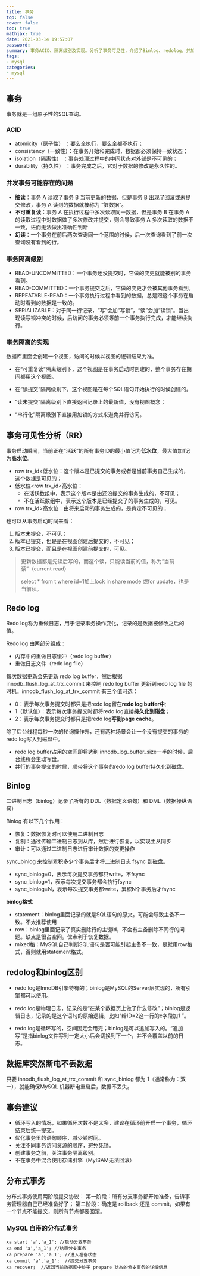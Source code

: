 ```yaml
---
title: 事务
top: false
cover: false
toc: true
mathjax: true
date: 2021-03-14 19:57:07
password:
summary: 事务ACID、隔离级别及实现。分析了事务可见性，介绍了Binlog、redolog，并加以对比。数据库不丢数据的设置，给出了使用事务的建议。
tags:
- mysql
categories:
- mysql
---
```


## 事务

事务就是一组原子性的SQL查询。

### ACID

- atomicity（原子性） ：要么全执行，要么全都不执行；
- consistency（一致性）：在事务开始和完成时，数据都必须保持一致状态；
- isolation（隔离性） ：事务处理过程中的中间状态对外部是不可见的；
- durability（持久性） ：事务完成之后，它对于数据的修改是永久性的。

### 并发事务可能存在的问题

- **脏读**：事务 A 读取了事务 B 当前更新的数据，但是事务 B 出现了回滚或未提交修改，事务 A 读到的数据就被称为 “脏数据”。
- **不可重复读**：事务 A 在执行过程中多次读取同一数据，但是事务 B 在事务 A 的读取过程中对数据做了多次修改并提交，则会导致事务 A 多次读取的数据不一致，进而无法做出准确性判断
- **幻读**：一个事务在前后两次查询同一个范围的时候，后一次查询看到了前一次查询没有看到的行。


### 事务隔离级别

- READ-UNCOMMITTED：一个事务还没提交时，它做的变更就能被别的事务看到。
- READ-COMMITTED：一个事务提交之后，它做的变更才会被其他事务看到。
- REPEATABLE-READ：一个事务执行过程中看到的数据，总是跟这个事务在启动时看到的数据是一致的。
- SERIALIZABLE：对于同一行记录，“写”会加“写锁”，“读”会加“读锁”。当出现读写锁冲突的时候，后访问的事务必须等前一个事务执行完成，才能继续执行。

### 事务隔离的实现

数据库里面会创建一个视图，访问的时候以视图的逻辑结果为准。

- 在“可重复读”隔离级别下，这个视图是在事务启动时创建的，整个事务存在期间都用这个视图。

- 在“读提交”隔离级别下，这个视图是在每个SQL语句开始执行的时候创建的。

- “读未提交”隔离级别下直接返回记录上的最新值，没有视图概念；

- “串行化”隔离级别下直接用加锁的方式来避免并行访问。

## 事务可见性分析（RR）

事务启动瞬间，当前正在“活跃”的所有事务ID的最小值记为**低水位**，最大值加1记为**高水位**。

- row trx_id<低水位：这个版本是已提交的事务或者是当前事务自己生成的，这个数据是可见的；
- 低水位<row trx_id<高水位：
  - 在活跃数组中，表示这个版本是由还没提交的事务生成的，不可见；
  - 不在活跃数组中，表示这个版本是已经提交了的事务生成的，可见。
- row trx_id>高水位：由将来启动的事务生成的，是肯定不可见的；

也可以从事务启动时间来看：

1. 版本未提交，不可见；
2. 版本已提交，但是是在视图创建后提交的，不可见；
3. 版本已提交，而且是在视图创建前提交的，可见。

> 更新数据都是先读后写的，而这个读，只能读当前的值，称为“当前读”（current read）
>
> select * from t where id=1加上lock in share mode 或for update，也是当前读。

## Redo log

Redo log称为重做日志，用于记录事务操作变化，记录的是数据被修改之后的值。

Redo log 由两部分组成：

- 内存中的重做日志缓冲（redo log buffer）
- 重做日志文件（redo log file）

每次数据更新会先更新 redo log buffer，然后根据 innodb_flush_log_at_trx_commit 来控制 redo log buffer 更新到redo log file 的时机。innodb_flush_log_at_trx_commit 有三个值可选：

- 0：表示每次事务提交时都只是把redo log留在**redo log buffer中**;
- 1（默认值）：表示每次事务提交时都将redo log直接**持久化到磁盘**；
- 2：表示每次事务提交时都只是把redo log**写到page cache**。

除了后台线程每秒一次的轮询操作外，还有两种场景会让一个没有提交的事务的redo log写入到磁盘中。

- redo log buffer占用的空间即将达到 innodb_log_buffer_size一半的时候，后台线程会主动写盘。
- 并行的事务提交的时候，顺带将这个事务的redo log buffer持久化到磁盘。

## Binlog

二进制日志（binlog）记录了所有的 DDL（数据定义语句）和 DML（数据操纵语句）

Binlog 有以下几个作用：

- 恢复：数据恢复时可以使用二进制日志
- 复制：通过传输二进制日志到从库，然后进行恢复，以实现主从同步
- 审计：可以通过二进制日志进行审计数据的变更操作

sync_binlog 来控制累积多少个事务后才将二进制日志 fsync 到磁盘。

- sync_binlog=0，表示每次提交事务都只write，不fsync
- sync_binlog=1，表示每次提交事务都会执行fsync
- sync_binlog=N，表示每次提交事务都write，累积N个事务后才fsync

**binlog格式**

- statement：binlog里面记录的就是SQL语句的原文。可能会导致主备不一致。不太推荐使用
- row：binlog里面记录了真实删除行的主键id，不会有主备删除不同行的问题。缺点是很占空间。优点利于恢复数据。
- mixed格：MySQL自己判断SQL语句是否可能引起主备不一致，是就用row格式，否则就用statement格式。

## redolog和binlog区别

- redo log是InnoDB引擎特有的；binlog是MySQL的Server层实现的，所有引擎都可以使用。

- redo log是物理日志，记录的是“在某个数据页上做了什么修改”；binlog是逻辑日志，记录的是这个语句的原始逻辑，比如“给ID=2这一行的c字段加1 ”。

- redo log是循环写的，空间固定会用完；binlog是可以追加写入的。“追加写”是指binlog文件写到一定大小后会切换到下一个，并不会覆盖以前的日志。

## 数据库突然断电不丢数据

只要 innodb_flush_log_at_trx_commit 和 sync_binlog 都为 1（通常称为：双一），就能确保MySQL 机器断电重启后，数据不丢失。

## 事务建议

- 循环写入的情况，如果循环次数不是太多，建议在循环前开启一个事务，循环结束后统一提交。
- 优化事务里的语句顺序，减少锁时间。
- 关注不同事务访问资源的顺序，避免死锁。
- 创建事务之前，关注事务隔离级别。
- 不在事务中混合使用存储引擎（MyISAM无法回滚）

## 分布式事务

分布式事务使用两阶段提交协议：
第一阶段：所有分支事务都开始准备，告诉事务管理器自己已经准备好了；
第二阶段：确定是 rollback 还是 commit，如果有一个节点不能提交，则所有节点都要回滚。

### MySQL 自带的分布式事务

```mysql
xa start 'a','a_1'; //启动分支事务
xa end 'a','a_1'; //结束分支事务
xa prepare 'a','a_1'; //进入准备状态
xa commit 'a','a_1';  //提交分支事务
xa recover;  //返回当前数据库中处于 prepare 状态的分支事务的详细信息
```

